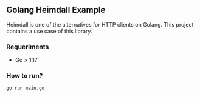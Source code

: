 ## Golang Heimdall Example

Heimdall is one of the alternatives for HTTP clients on Golang.
This project contains a use case of this library.

### Requeriments

- Go > 1.17

### How to run?

```go run main.go```